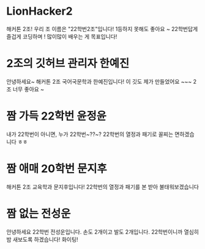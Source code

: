 # LionHacker2

해커톤 2조!
우리 조 이름은 "22학번2조"입니다!
1등하지 못해도 좋아요 ~
22학번답게 즐겁게 코딩하며 ! 많이많이 배우는 게 목표입니다!

# 2조의 깃허브 관리자 한예진

안녕하세요~ 해커톤 2조 국어국문학과 한예진입니다!
이 깃도 제가 만들었어요 ~~~ 2조 너무 좋아요 ~

# 짬 가득 22학번 윤정윤

내가 22학번이 아니면, 누가 22학번~??~?
22학번의 열정과 패기로 꼴찌는 면하겠습니다 ㅎㅎ

# 짬 애매 20학번 문지후

해커톤 2조 교육학과 문지후입니다!
22학번의 열정과 패기를 본 받아 불태워보겠습니다

# 짬 없는 전성운

안녕하세요 22학번 전성운입니다. 손도 2개이고 발도 2개입니다.
22학번이니까 열심히 밤 새보도록 하겠습니다! 화이팅!

